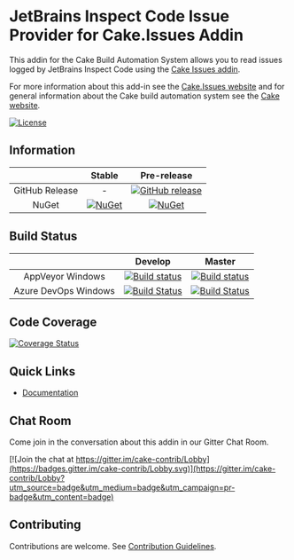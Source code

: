 # JetBrains Inspect Code Issue Provider for Cake.Issues Addin

This addin for the Cake Build Automation System allows you to read issues logged by JetBrains Inspect Code
using the [Cake Issues addin](https://github.com/cake-contrib/Cake.Issues).

For more information about this add-in see the [Cake.Issues website](https://cakeissues.net)
and for general information about the Cake build automation system see the [Cake website](http://cakebuild.net).

[![License](http://img.shields.io/:license-mit-blue.svg)](https://github.com/cake-contrib/Cake.ca.Issues.InspectCode/blob/feature/build/LICENSE)

## Information

| | Stable | Pre-release |
|:--:|:--:|:--:|
|GitHub Release|-|[![GitHub release](https://img.shields.io/github/release/cake-contrib/Cake.Issues.InspectCode.svg)](https://github.com/cake-contrib/Cake.Issues.InspectCode/releases/latest)|
|NuGet|[![NuGet](https://img.shields.io/nuget/v/Cake.Issues.InspectCode.svg)](https://www.nuget.org/packages/Cake.Issues.InspectCode)|[![NuGet](https://img.shields.io/nuget/vpre/Cake.Issues.InspectCode.svg)](https://www.nuget.org/packages/Cake.Issues.InspectCode)|

## Build Status

| | Develop | Master |
|:--:|:--:|:--:|
|AppVeyor Windows|[![Build status](https://ci.appveyor.com/api/projects/status/fjfnelcjsu3d3qb8/branch/develop?svg=true)](https://ci.appveyor.com/project/cakecontrib/cake-issues-inspectcode/branch/develop)|[![Build status](https://ci.appveyor.com/api/projects/status/fjfnelcjsu3d3qb8/branch/master?svg=true)](https://ci.appveyor.com/project/cakecontrib/cake-issues-inspectcode/branch/master)|
|Azure DevOps Windows|[![Build Status](https://dev.azure.com/cake-contrib/Cake.Issues.InspectCode/_apis/build/status/cake-contrib.Cake.Issues.InspectCode?branchName=develop&jobName=Windows)](https://dev.azure.com/cake-contrib/Cake.Issues.InspectCode/_build/latest?definitionId=18&branchName=develop)|[![Build Status](https://dev.azure.com/cake-contrib/Cake.Issues.InspectCode/_apis/build/status/cake-contrib.Cake.Issues.InspectCode?branchName=master&jobName=Windows)](https://dev.azure.com/cake-contrib/Cake.Issues.InspectCode/_build/latest?definitionId=18&branchName=master)|

## Code Coverage

[![Coverage Status](https://coveralls.io/repos/github/cake-contrib/Cake.Issues.InspectCode/badge.svg?branch=develop)](https://coveralls.io/github/cake-contrib/Cake.Issues.InspectCode?branch=develop)

## Quick Links

- [Documentation](https://cakeissues.net)

## Chat Room

Come join in the conversation about this addin in our Gitter Chat Room.

[![Join the chat at https://gitter.im/cake-contrib/Lobby](https://badges.gitter.im/cake-contrib/Lobby.svg)](https://gitter.im/cake-contrib/Lobby?utm_source=badge&utm_medium=badge&utm_campaign=pr-badge&utm_content=badge)

## Contributing

Contributions are welcome. See [Contribution Guidelines](CONTRIBUTING.md).
